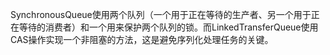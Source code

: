 SynchronousQueue使用两个队列（一个用于正在等待的生产者、另一个用于正在等待的消费者）和一个用来保护两个队列的锁。而LinkedTransferQueue使用CAS操作实现一个非阻塞的方法，这是避免序列化处理任务的关键。